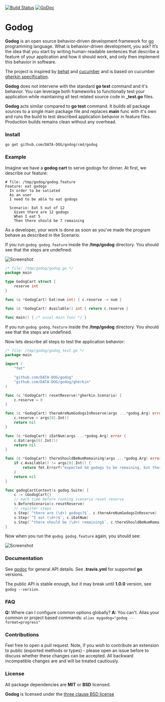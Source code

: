 [![Build Status](https://travis-ci.org/DATA-DOG/godog.svg?branch=master)](https://travis-ci.org/DATA-DOG/godog)
[![GoDoc](https://godoc.org/github.com/DATA-DOG/godog?status.svg)](https://godoc.org/github.com/DATA-DOG/godog)

# Godog

**Godog** is an open source behavior-driven development framework for [go][golang] programming language.
What is behavior-driven development, you ask? It’s the idea that you start by writing human-readable sentences that
describe a feature of your application and how it should work, and only then implement this behavior in software.

The project is inspired by [behat][behat] and [cucumber][cucumber] and is based on cucumber [gherkin specification][gherkin].

**Godog** does not intervene with the standard **go test** command and it's behavior. You can leverage both frameworks
to functionally test your application while maintaining all test related source code in **_test.go** files.

**Godog** acts similar compared to **go test** command. It builds all package sources to a single main package file
and replaces **main** func with it's own and runs the build to test described application behavior in feature files.
Production builds remains clean without any overhead.

### Install

    go get github.com/DATA-DOG/godog/cmd/godog

### Example

Imagine we have a **godog cart** to serve godogs for dinner. At first, we describe our feature:

``` gherkin
# file: /tmp/godog/godog.feature
Feature: eat godogs
  In order to be satiated
  As an user
  I need to be able to eat godogs

  Scenario: Eat 5 out of 12
    Given there are 12 godogs
    When I eat 5
    Then there should be 7 remaining
```

As a developer, your work is done as soon as you’ve made the program behave as
described in the Scenario.

If you run `godog godog.feature` inside the **/tmp/godog** directory.
You should see that the steps are undefined:

![Screenshot](https://raw.github.com/DATA-DOG/godog/master/screenshots/undefined.png)

``` go
/* file: /tmp/godog/godog.go */
package main

type GodogCart struct {
	reserve int
}

func (c *GodogCart) Eat(num int) { c.reserve -= num }

func (c *GodogCart) Available() int { return c.reserve }

func main() { /* usual main func */ }
```

If you run `godog godog.feature` inside the **/tmp/godog** directory.
You should see that the steps are undefined.

Now lets describe all steps to test the application behavior:

``` go
/* file: /tmp/godog/godog_test.go */
package main

import (
	"fmt"

	"github.com/DATA-DOG/godog"
	"github.com/DATA-DOG/godog/gherkin"
)

func (c *GodogCart) resetReserve(*gherkin.Scenario) {
	c.reserve = 0
}

func (c *GodogCart) thereAreNumGodogsInReserve(args ...*godog.Arg) error {
	c.reserve = args[0].Int()
	return nil
}

func (c *GodogCart) iEatNum(args ...*godog.Arg) error {
	c.Eat(args[0].Int())
	return nil
}

func (c *GodogCart) thereShouldBeNumRemaining(args ...*godog.Arg) error {
	if c.Available() != args[0].Int() {
		return fmt.Errorf("expected %d godogs to be remaining, but there is %d", args[0].Int(), c.Available())
	}
	return nil
}

func godogCartContext(s godog.Suite) {
	c := &GodogCart{}
	// each time before running scenario reset reserve
	s.BeforeScenario(c.resetReserve)
	// register steps
	s.Step(`^there are (\d+) godogs?$`, c.thereAreNumGodogsInReserve)
	s.Step(`^I eat (\d+)$`, c.iEatNum)
	s.Step(`^there should be (\d+) remaining$`, c.thereShouldBeNumRemaining)
}
```

Now when you run the `godog godog.feature` again, you should see:

![Screenshot](https://raw.github.com/DATA-DOG/godog/master/screenshots/passed.png)

### Documentation

See [godoc][godoc] for general API details.
See **.travis.yml** for supported **go** versions.

The public API is stable enough, but it may break until **1.0.0** version, see `godog --version`.

### FAQ

**Q:** Where can I configure common options globally?
**A:** You can't. Alias your common or project based commands: `alias mygodog="godog --format=progress"`

### Contributions

Feel free to open a pull request. Note, if you wish to contribute an extension to public (exported methods or types) -
please open an issue before to discuss whether these changes can be accepted. All backward incompatible changes are
and will be treated cautiously.

### License

All package dependencies are **MIT** or **BSD** licensed.

**Godog** is licensed under the [three clause BSD license][license]

[godoc]: http://godoc.org/github.com/DATA-DOG/godog "Documentation on godoc"
[golang]: https://golang.org/  "GO programming language"
[behat]: http://docs.behat.org/ "Behavior driven development framework for PHP"
[cucumber]: https://cucumber.io/ "Behavior driven development framework for Ruby"
[gherkin]: https://cucumber.io/docs/reference "Gherkin feature file language"
[license]: http://en.wikipedia.org/wiki/BSD_licenses "The three clause BSD license"

